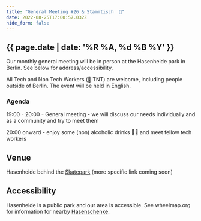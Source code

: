 ```yaml
---
title: "General Meeting #26 & Stammtisch  🍻"
date: 2022-08-25T17:00:57.032Z
hide_form: false
---
```

## {{ page.date | date: '%R %A, %d %B %Y' }}

Our monthly general meeting will be in person at the Hasenheide park in Berlin. See below for address/accessibility.

All Tech and Non Tech Workers (🧨 TNT) are welcome, including people outside of Berlin. The event will be held in English.

### Agenda

19:00 - 20:00 - General meeting - we will discuss our needs individually and as a community and try to meet them

20:00 onward - enjoy some (non) alcoholic drinks 🍻🥤 and meet fellow tech workers

## Venue

[](https://www.google.com/maps/place/S%C3%BCdblock/@52.5570164,13.3606081,14z/data=!4m5!3m4!1s0x47a84fccca98a509:0x2bce392bc6d8270c!8m2!3d52.4986228!4d13.4169004)Hasenheide behind the [Skatepark](https://goo.gl/maps/S3E4Fph6E2quRZc79) (more specific link coming soon)

## Accessibility

Hasenheide is a public park and our area is accessible. See wheelmap.org for information for nearby [Hasenschenke](https://wheelmap.org/nodes/-234288064).